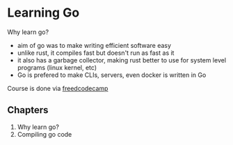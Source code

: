 # Learning Go

Why learn go?
- aim of go was to make writing efficient software easy
- unlike rust, it compiles fast but doesn't run as fast as it
- it also has a garbage collector, making rust better to use for system level programs (linux kernel, etc)
- Go is prefered to make CLIs, servers, even docker is written in Go

Course is done via [freedcodecamp](https://www.freecodecamp.org/news/learn-golang-handbook/)
## Chapters
1. Why learn go?
2. Compiling go code
